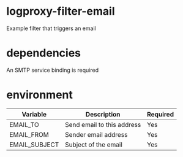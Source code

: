 # logproxy-filter-email
Example filter that triggers an email

# dependencies
An SMTP service binding is required

# environment
| Variable | Description | Required |
|----------|-------------|----------|
| EMAIL\_TO | Send email to this address | Yes |
| EMAIL\_FROM | Sender email address | Yes |
| EMAIL\_SUBJECT | Subject of the email | Yes |

